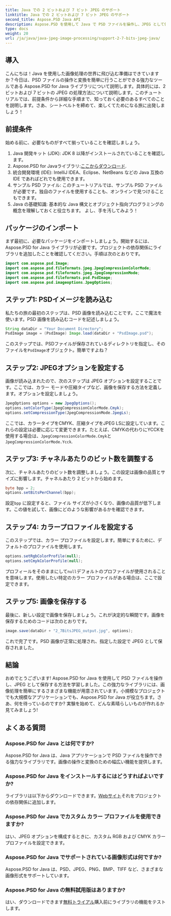 ```yaml
---
title: Java での 2 ビットおよび 7 ビット JPEG のサポート
linktitle: Java での 2 ビットおよび 7 ビット JPEG のサポート
second_title: Aspose.PSD Java API
description: Aspose.PSD を使用して Java で PSD ファイルを操作し、JPEG として保存する方法を学びます。コード例付きのステップバイステップ ガイド。初心者にもプロにも最適です。
type: docs
weight: 20
url: /ja/java/java-jpeg-image-processing/support-2-7-bits-jpeg-java/
---
```

## 導入
こんにちは！Java を使用した画像処理の世界に飛び込む準備はできていますか？今日は、PSD ファイルの操作と変換を簡単に行うことができる強力なツールである Aspose.PSD for Java ライブラリについて説明します。具体的には、2 ビットおよび 7 ビットの JPEG の処理方法について説明します。このチュートリアルでは、前提条件から詳細な手順まで、知っておく必要のあるすべてのことを説明します。さあ、シートベルトを締めて、楽しくてためになる旅に出発しましょう！
## 前提条件
始める前に、必要なものがすべて揃っていることを確認しましょう。
1. Java 開発キット (JDK): JDK 8 以降がインストールされていることを確認します。
2.  Aspose.PSD for Javaライブラリ:[ここからダウンロード](https://releases.aspose.com/psd/java/).
3. 統合開発環境 (IDE): IntelliJ IDEA、Eclipse、NetBeans などの Java 互換の IDE であればどれでも使用できます。
4. サンプル PSD ファイル: このチュートリアルでは、サンプル PSD ファイルが必要です。独自のファイルを使用することも、オンラインで見つけることもできます。
5. Java の基礎知識: 基本的な Java 構文とオブジェクト指向プログラミングの概念を理解しておくと役立ちます。
よし、手を汚してみよう！
## パッケージのインポート
まず最初に、必要なパッケージをインポートしましょう。開始するには、Aspose.PSD for Java ライブラリが必要です。プロジェクトの依存関係にライブラリを追加したことを確認してください。手順は次のとおりです。
```java
import com.aspose.psd.Image;
import com.aspose.psd.fileformats.jpeg.JpegCompressionColorMode;
import com.aspose.psd.fileformats.jpeg.JpegCompressionMode;
import com.aspose.psd.fileformats.psd.PsdImage;
import com.aspose.psd.imageoptions.JpegOptions;
```
## ステップ1: PSDイメージを読み込む
私たちの旅の最初のステップは、PSD 画像を読み込むことです。ここで魔法を使います。PSD 画像を読み込むコードを記述しましょう。
```java
String dataDir = "Your Document Directory";
PsdImage image = (PsdImage) Image.load(dataDir + "PsdImage.psd");
```
このステップでは、PSDファイルが保存されているディレクトリを指定し、そのファイルを`PsdImage`オブジェクト。簡単ですよね？
## ステップ2: JPEGオプションを設定する
画像が読み込まれたので、次のステップは JPEG オプションを設定することです。ここでは、カラー モードや圧縮タイプなど、画像を保存する方法を定義します。オプションを設定しましょう。
```java
JpegOptions options = new JpegOptions();
options.setColorType(JpegCompressionColorMode.Cmyk);
options.setCompressionType(JpegCompressionMode.JpegLs);
```
ここでは、カラータイプをCMYK、圧縮タイプをJPEG LSに設定しています。これらの設定は必要に応じて変更できます。たとえば、CMYKの代わりにYCCKを使用する場合は、`JpegCompressionColorMode.Cmyk`と`JpegCompressionColorMode.Ycck`.
## ステップ3: チャネルあたりのビット数を調整する
次に、チャネルあたりのビット数を調整しましょう。この設定は画像の品質とサイズに影響します。チャネルあたり 2 ビットから始めます。
```java
byte bpp = 2;
options.setBitsPerChannel(bpp);
```
設定`bpp` に設定すると、ファイル サイズが小さくなり、画像の品質が低下します。この値を試して、画像にどのような影響があるかを確認できます。
## ステップ4: カラープロファイルを設定する
このステップでは、カラー プロファイルを設定します。簡単にするために、デフォルトのプロファイルを使用します。
```java
options.setRgbColorProfile(null);
options.setCmykColorProfile(null);
```
プロフィールをそのままにして`null`デフォルトのプロファイルが使用されることを意味します。使用したい特定のカラー プロファイルがある場合は、ここで設定できます。
## ステップ5: 画像を保存する
最後に、新しい設定で画像を保存しましょう。これが決定的な瞬間です。画像を保存するためのコードは次のとおりです。
```java
image.save(dataDir + "2_7BitsJPEG_output.jpg", options);
```
これで完了です。PSD 画像が正常に処理され、指定した設定で JPEG として保存されました。
## 結論
おめでとうございます! Aspose.PSD for Java を使用して PSD ファイルを操作し、JPEG として保存する方法を学習しました。この強力なライブラリには、画像処理を簡単にするさまざまな機能が用意されています。小規模なプロジェクトでも大規模なアプリケーションでも、Aspose.PSD for Java が役立ちます。さあ、何を待っているのですか? 実験を始めて、どんな素晴らしいものが作れるか見てみましょう!
## よくある質問
### Aspose.PSD for Java とは何ですか?
Aspose.PSD for Java は、Java アプリケーションで PSD ファイルを操作できる強力なライブラリです。画像の操作と変換のための幅広い機能を提供します。
### Aspose.PSD for Java をインストールするにはどうすればよいですか?
ライブラリは以下からダウンロードできます。[Webサイト](https://releases.aspose.com/psd/java/)それをプロジェクトの依存関係に追加します。
### Aspose.PSD for Java でカスタム カラー プロファイルを使用できますか?
はい、JPEG オプションを構成するときに、カスタム RGB および CMYK カラー プロファイルを設定できます。
### Aspose.PSD for Java でサポートされている画像形式は何ですか?
Aspose.PSD for Java は、PSD、JPEG、PNG、BMP、TIFF など、さまざまな画像形式をサポートしています。
### Aspose.PSD for Java の無料試用版はありますか?
はい、ダウンロードできます[無料トライアル](https://releases.aspose.com/)購入前にライブラリの機能をテストします。